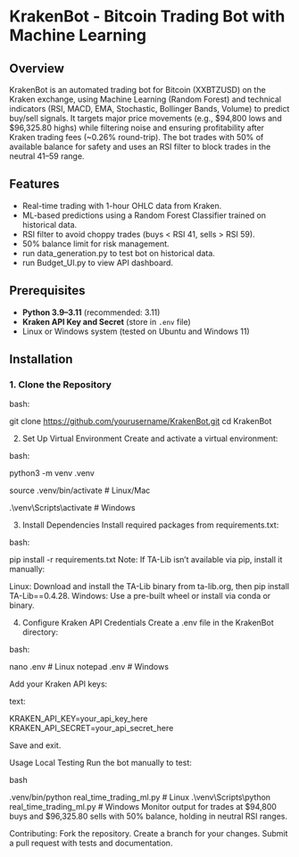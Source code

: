 # KrakenBot - Bitcoin Trading Bot with Machine Learning

## Overview
KrakenBot is an automated trading bot for Bitcoin (XXBTZUSD) on the Kraken exchange, using Machine Learning (Random Forest) and technical indicators (RSI, MACD, EMA, Stochastic, Bollinger Bands, Volume) to predict buy/sell signals. It targets major price movements (e.g., $94,800 lows and $96,325.80 highs) while filtering noise and ensuring profitability after Kraken trading fees (~0.26% round-trip). The bot trades with 50% of available balance for safety and uses an RSI filter to block trades in the neutral 41–59 range.

## Features
- Real-time trading with 1-hour OHLC data from Kraken.
- ML-based predictions using a Random Forest Classifier trained on historical data.
- RSI filter to avoid choppy trades (buys < RSI 41, sells > RSI 59).
- 50% balance limit for risk management.
- run data_generation.py to test bot on historical data.
- run Budget_UI.py to view API dashboard.

## Prerequisites
- **Python 3.9–3.11** (recommended: 3.11)
- **Kraken API Key and Secret** (store in `.env` file)
- Linux or Windows system (tested on Ubuntu and Windows 11)

## Installation

### 1. Clone the Repository

bash:

git clone https://github.com/yourusername/KrakenBot.git
cd KrakenBot

2. Set Up Virtual Environment
Create and activate a virtual environment:

bash:

python3 -m venv .venv

source .venv/bin/activate  # Linux/Mac

.\venv\Scripts\activate    # Windows

3. Install Dependencies
Install required packages from requirements.txt:

bash:

pip install -r requirements.txt
Note: If TA-Lib isn’t available via pip, install it manually:

Linux: Download and install the TA-Lib binary from ta-lib.org, then pip install TA-Lib==0.4.28.
Windows: Use a pre-built wheel or install via conda or binary.

4. Configure Kraken API Credentials
Create a .env file in the KrakenBot directory:

bash:

nano .env  # Linux
notepad .env  # Windows

Add your Kraken API keys:

text:

KRAKEN_API_KEY=your_api_key_here
KRAKEN_API_SECRET=your_api_secret_here

Save and exit.

Usage
Local Testing
Run the bot manually to test:

bash

.venv/bin/python real_time_trading_ml.py  # Linux
.\venv\Scripts\python real_time_trading_ml.py  # Windows
Monitor output for trades at $94,800 buys and $96,325.80 sells with 50% balance, holding in neutral RSI ranges.

Contributing:
Fork the repository.
Create a branch for your changes.
Submit a pull request with tests and documentation.
